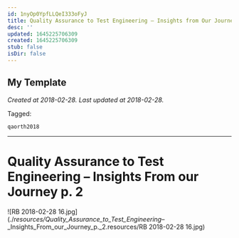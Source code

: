 ```yaml
---
id: 1nyOp0YpfLLQeI333oFyJ
title: Quality Assurance to Test Engineering – Insights from Our Journey P  2
desc: ''
updated: 1645225706309
created: 1645225706309
stub: false
isDir: false
---
```

My Template
---

_Created at 2018-02-28._
_Last updated at 2018-02-28._



Tagged: 
```
qaorth2018
```


---

# Quality Assurance to Test Engineering – Insights From our Journey p. 2


![RB 2018-02-28 16.jpg](./_resources/Quality_Assurance_to_Test_Engineering_–_Insights_From_our_Journey_p._2.resources/RB 2018-02-28 16.jpg)

